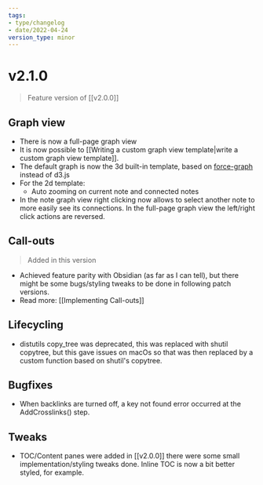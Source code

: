 ```yaml
---
tags:
- type/changelog
- date/2022-04-24
version_type: minor
---
```


# v2.1.0
> Feature version of [[v2.0.0]]

## Graph view
- There is now a full-page graph view
- It is now possible to [[Writing a custom graph view template|write a custom graph view template]].
- The default graph is now the 3d built-in template, based on [force-graph](https://github.com/vasturiano/force-graph) instead of d3.js
- For the 2d template:
	- Auto zooming on current note and connected notes
- In the note graph view right clicking now allows to select another note to more easily see its connections. In the full-page graph view the left/right click actions are reversed.

## Call-outs
> Added in this version
- Achieved feature parity with Obsidian (as far as I can tell), but there might be some bugs/styling tweaks to be done in following patch versions.
- Read more: [[Implementing Call-outs]]

## Lifecycling
- distutils copy_tree was deprecated, this was replaced with shutil copytree, but this gave issues on macOs so that was then replaced by a custom function based on shutil's copytree.

## Bugfixes
- When backlinks are turned off, a key not found error occurred at the AddCrosslinks() step.

## Tweaks
- TOC/Content panes were added in [[v2.0.0]] there were some small implementation/styling tweaks done. Inline TOC is now a bit better styled, for example.

